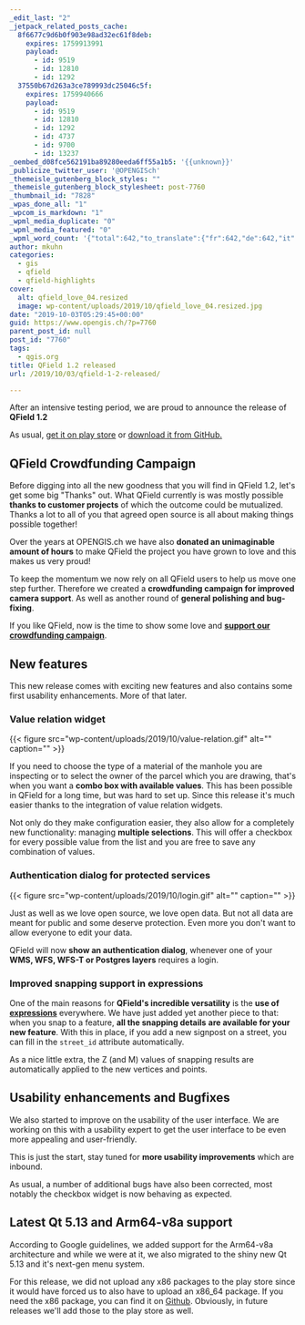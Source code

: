 ```yaml
---
_edit_last: "2"
_jetpack_related_posts_cache:
  8f6677c9d6b0f903e98ad32ec61f8deb:
    expires: 1759913991
    payload:
      - id: 9519
      - id: 12810
      - id: 1292
  37550b67d263a3ce789993dc25046c5f:
    expires: 1759940666
    payload:
      - id: 9519
      - id: 12810
      - id: 1292
      - id: 4737
      - id: 9700
      - id: 13237
_oembed_d08fce562191ba89280eeda6ff55a1b5: '{{unknown}}'
_publicize_twitter_user: '@OPENGISch'
_themeisle_gutenberg_block_styles: ""
_themeisle_gutenberg_block_stylesheet: post-7760
_thumbnail_id: "7828"
_wpas_done_all: "1"
_wpcom_is_markdown: "1"
_wpml_media_duplicate: "0"
_wpml_media_featured: "0"
_wpml_word_count: '{"total":642,"to_translate":{"fr":642,"de":642,"it":642}}'
author: mkuhn
categories:
  - gis
  - qfield
  - qfield-highlights
cover:
  alt: qfield_love_04.resized
  image: wp-content/uploads/2019/10/qfield_love_04.resized.jpg
date: "2019-10-03T05:29:45+00:00"
guid: https://www.opengis.ch/?p=7760
parent_post_id: null
post_id: "7760"
tags:
  - qgis.org
title: QField 1.2 released
url: /2019/10/03/qfield-1-2-released/

---
```

After an intensive testing period, we are proud to announce the release of **QField 1.2**

As usual, [get it on play store](https://play.google.com/store/apps/details?id=ch.opengis.qfield) or [download it from GitHub.](https://github.com/opengisch/QField/releases/tag/v1.2.0)

## QField Crowdfunding Campaign

Before digging into all the new goodness that you will find in QField 1.2, let's get some big "Thanks" out. What QField currently is was mostly possible **thanks to customer projects** of which the outcome could be mutualized. Thanks a lot to all of you that agreed open source is all about making things possible together!

Over the years at OPENGIS.ch we have also **donated an unimaginable amount of hours** to make QField the project you have grown to love and this makes us very proud!

To keep the momentum we now rely on all QField users to help us move one step further. Therefore we created a **crowdfunding campaign for improved camera support**. As well as another round of **general polishing and bug-fixing**.

If you like QField, now is the time to show some love and **[support our crowdfunding campaign](https://opengis.ch/qfield-love/)**.

## New features

This new release comes with exciting new features and also contains some first usability enhancements. More of that later.

### Value relation widget

{{< figure src="wp-content/uploads/2019/10/value-relation.gif" alt="" caption="" >}}

If you need to choose the type of a material of the manhole you are inspecting or to select the owner of the parcel which you are drawing, that's when you want a **combo box with available values**. This has been possible in QField for a long time, but was hard to set up. Since this release it's much easier thanks to the integration of value relation widgets.

Not only do they make configuration easier, they also allow for a completely new functionality: managing **multiple selections**. This will offer a checkbox for every possible value from the list and you are free to save any combination of values.

### Authentication dialog for protected services

{{< figure src="wp-content/uploads/2019/10/login.gif" alt="" caption="" >}}

Just as well as we love open source, we love open data. But not all data are meant for public and some deserve protection. Even more you don't want to allow everyone to edit your data.

QField will now **show an authentication dialog**, whenever one of your **WMS, WFS, WFS-T or Postgres layers** requires a login.

### Improved snapping support in expressions

One of the main reasons for **QField's incredible versatility** is the **use of** [**expressions**](https://docs.qgis.org/2.8/en/docs/user_manual/working_with_vector/expression.html) everywhere. We have just added yet another piece to that: when you snap to a feature, **all the snapping details** **are available for your new feature**. With this in place, if you add a new signpost on a street, you can fill in the `street_id` attribute automatically.

As a nice little extra, the Z (and M) values of snapping results are automatically applied to the new vertices and points.

## Usability enhancements and Bugfixes

We also started to improve on the usability of the user interface. We are working on this with a usability expert to get the user interface to be even more appealing and user-friendly.

This is just the start, stay tuned for **more usability improvements** which are inbound.

As usual, a number of additional bugs have also been corrected, most notably the checkbox widget is now behaving as expected.

## Latest Qt 5.13 and Arm64-v8a support

According to Google guidelines, we added support for the Arm64-v8a architecture and while we were at it, we also migrated to the shiny new Qt 5.13 and it's next-gen menu system.

For this release, we did not upload any x86 packages to the play store since it would have forced us to also have to upload an x86\_64 package. If you need the x86 package, you can find it on [Github](https://github.com/opengisch/QField/releases/download/v1.2.0/qfield-v1.2.0-x86.apk). Obviously, in future releases we'll add those to the play store as well.
